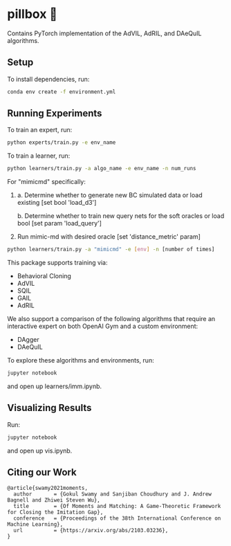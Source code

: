 # pillbox 💊
Contains PyTorch implementation of the AdVIL, AdRIL, and DAeQuIL algorithms.

## Setup
To install dependencies, run:
```bash
conda env create -f environment.yml
```

## Running Experiments
To train an expert, run:
```bash
python experts/train.py -e env_name
```

To train a learner, run:
```bash
python learners/train.py -a algo_name -e env_name -n num_runs
```
For "mimicmd" specifically:
1. a. Determine whether to generate new BC simulated data or load existing [set bool 'load_d3']

   b. Determine whether to train new query nets for the soft oracles or load bool [set param 'load_query']

2. Run mimic-md with desired oracle [set 'distance_metric' param]
```bash
python learners/train.py -a "mimicmd" -e [env] -n [number of times]
```

This package supports training via:
- Behavioral Cloning
- AdVIL
- SQIL
- GAIL
- AdRIL

We also support a comparison of the following algorithms that require an interactive expert on both OpenAI Gym and a custom environment:
- DAgger
- DAeQuIL

To explore these algorithms and environments, run:
```bash
jupyter notebook
```
and open up learners/imm.ipynb.

## Visualizing Results
Run:
```bash
jupyter notebook
```
and open up vis.ipynb.

## Citing our Work
```
@article{swamy2021moments,
  author       = {Gokul Swamy and Sanjiban Choudhury and J. Andrew Bagnell and Zhiwei Steven Wu},
  title        = {Of Moments and Matching: A Game-Theoretic Framework for Closing the Imitation Gap},
  conference   = {Proceedings of the 38th International Conference on Machine Learning},
  url          = {https://arxiv.org/abs/2103.03236},
}
```
